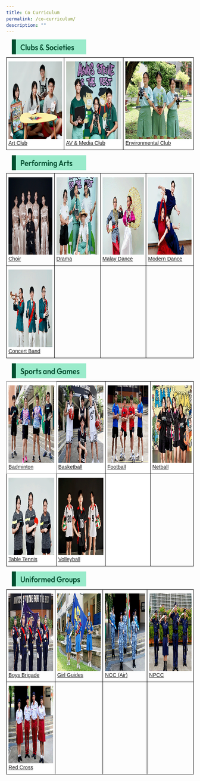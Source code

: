 ```yaml
---
title: Co Curriculum
permalink: /co-curriculum/
description: ""
---
```

<img src="/images/title_Clubs%20&%20Societies.jpg" style="width:200px;height:40px;margin-left:15px;" align = "left">
<br>
<br>
<style type="text/css">
.tg  {border-collapse:collapse;border-spacing:0;}
.tg td{border-color:black;border-style:solid;border-width:1px;font-family:Arial, sans-serif;font-size:14px;
  overflow:hidden;padding:10px 5px;word-break:normal;}
.tg th{border-color:black;border-style:solid;border-width:1px;font-family:Arial, sans-serif;font-size:14px;
  font-weight:normal;overflow:hidden;padding:10px 5px;word-break:normal;}
.tg .tg-hwgp{background-color:#FFF;color:#004D2E;text-align:left;vertical-align:bottom}
</style>
<table class="tg">
<thead>
  <tr>
    <td class="tg-hwgp"><img src="/images/tn_artclub.png" alt="Art Club" width="290" height="208"><br><span style="font-weight:600;text-decoration:none;color:#004D2E;background-color:transparent"></span><a href="/co-curriculum/clubs-n-societies/art-club"><span style="text-decoration:none;color:inherit;background-color:transparent">Art Club</span></a><br></td>
    <td class="tg-hwgp"><img src="/images/tn_av.png" alt="AV & Media Club" width="290" height="208"><br><span style="font-weight:600;text-decoration:none;color:#004D2E;background-color:transparent"></span><a href="/co-curriculum/clubs-n-societies/av-club-and-media-club"><span style="text-decoration:none;color:inherit;background-color:transparent">AV &amp; Media Club</span></a><br></td>
    <td class="tg-hwgp"><img src="/images/tn_Environmental%20Club.png" alt="Environmental Club" width="290" height="208"><br><span style="font-weight:600;text-decoration:none;color:#004D2E;background-color:transparent"></span><a href="/co-curriculum/clubs-n-societies/environmental-club"><span style="text-decoration:none;color:inherit;background-color:transparent">Environmental Club</span></a><br></td>
  </tr>
</thead>
</table>


<img src="/images/title_Performing%20Arts.jpg" style="width:200px;height:40px;margin-left:15px;" align = "left">
<br>
<br>

<style type="text/css">
.tg  {border-collapse:collapse;border-spacing:0;}
.tg td{border-color:black;border-style:solid;border-width:1px;font-family:Arial, sans-serif;font-size:14px;
  overflow:hidden;padding:10px 5px;word-break:normal;}
.tg th{border-color:black;border-style:solid;border-width:1px;font-family:Arial, sans-serif;font-size:14px;
  font-weight:normal;overflow:hidden;padding:10px 5px;word-break:normal;}
.tg .tg-dxyu{color:#004D2E;text-align:left;vertical-align:bottom}
.tg .tg-hwgp{background-color:#FFF;color:#004D2E;text-align:left;vertical-align:bottom}
.tg .tg-0lax{text-align:left;vertical-align:top}
</style>
<table class="tg">
<thead>
  <tr>
    <th class="tg-dxyu"><img src="/images/tn_Choir.png" alt="Choir" width="290" height="208"><br><span style="font-weight:600;text-decoration:none;color:#004D2E;background-color:transparent"></span><a href="/co-curriculum/performing-arts/choir">Choir<span style="text-decoration:none;color:#FFF;background-color:transparent"></span></a></th>
    <th class="tg-dxyu"><img src="/images/tn_drama.png" alt="Drama" width="290" height="208"><br><span style="font-weight:600;text-decoration:none;color:#004D2E;background-color:transparent"></span><a href="/co-curriculum/performing-arts/drama"><span style="text-decoration:none;color:inherit;background-color:transparent">Drama</span></a><br></th>
    <th class="tg-dxyu"><img src="/images/tn_Malay%20Dance.png" alt="Malay Dance" width="290" height="208"><br><span style="font-weight:600;text-decoration:none;color:#004D2E;background-color:transparent"></span><a href="/co-curriculum/performing-arts/malay-dance"><span style="text-decoration:none;color:inherit;background-color:transparent">Malay Dance</span></a><br></th>
    <th class="tg-dxyu"><img src="/images/tn_Modern%20Dance.png" alt="Modern Dance" width="290" height="208"><br><span style="font-weight:600;text-decoration:none;color:#004D2E;background-color:transparent"></span><a href="/co-curriculum/performing-arts/modern-dance"><span style="text-decoration:none;color:inherit;background-color:transparent">Modern Dance</span></a><br></th>
  </tr>
</thead>
<tbody>
  <tr>
    <td class="tg-hwgp"><img src="/images/tn_Symphonic%20Band.png" alt="Symphonic Band" width="290" height="208"><br><span style="font-weight:600;text-decoration:none;color:#004D2E;background-color:transparent"></span><a href="/co-curriculum/performing-arts/concert-band"><span style="text-decoration:none;color:inherit;background-color:transparent">Concert Band</span></a><br></td>
    <td class="tg-0lax"></td>
    <td class="tg-0lax"></td>
    <td class="tg-0lax"></td>
  </tr>
</tbody>
</table>

<img src="/images/title_Sports%20and%20Games.jpg" style="width:200px;height:40px;margin-left:15px;" align = "left">
<br>
<br>
<style type="text/css">
.tg  {border-collapse:collapse;border-spacing:0;}
.tg td{border-color:black;border-style:solid;border-width:1px;font-family:Arial, sans-serif;font-size:14px;
  overflow:hidden;padding:10px 5px;word-break:normal;}
.tg th{border-color:black;border-style:solid;border-width:1px;font-family:Arial, sans-serif;font-size:14px;
  font-weight:normal;overflow:hidden;padding:10px 5px;word-break:normal;}
.tg .tg-8jls{background-color:#FFF;border-color:inherit;color:#004D2E;text-align:left;vertical-align:bottom}
.tg .tg-nlyn{background-color:#FFF;color:#004D2E;text-align:left;vertical-align:top}
.tg .tg-hwgp{background-color:#FFF;color:#004D2E;text-align:left;vertical-align:bottom}
.tg .tg-0lax{text-align:left;vertical-align:top}
</style>
<table class="tg">
<thead>
  <tr>
    <th class="tg-8jls"><img src="/images/tn_badminton.png" alt="Badminton" width="290" height="208"><br><span style="font-weight:600;text-decoration:none;color:#004D2E;background-color:transparent"></span><a href="/co-curriculum/sports-and-games/badminton"><span style="text-decoration:none;color:inherit;background-color:transparent">Badminton</span></a><br></th>
    <th class="tg-hwgp"><img src="/images/tn_basketball.png" alt="Basketball" width="290" height="208"><br><span style="font-weight:600;text-decoration:none;color:#004D2E;background-color:transparent"></span><a href="/co-curriculum/sports-and-games/basketball"><span style="text-decoration:none;color:inherit;background-color:transparent">Basketball</span></a><br></th>
    <th class="tg-hwgp"><img src="/images/tn_Football.png" alt="Football" width="290" height="208"><br><span style="font-weight:600;text-decoration:none;color:#004D2E;background-color:transparent"></span><a href="/co-curriculum/sports-and-games/football"><span style="text-decoration:none;color:inherit;background-color:transparent">Football</span></a><br></th>
    <th class="tg-hwgp"><img src="/images/tn_netball.png" alt="Netball" width="290" height="208"><br><span style="font-weight:600;text-decoration:none;color:#004D2E;background-color:transparent"></span><a href="/co-curriculum/sports-and-games/netball"><span style="text-decoration:none;color:inherit;background-color:transparent">Netball</span></a><br></th>
  </tr>
</thead>
<tbody>
  <tr>
    <td class="tg-hwgp"><img src="/images/tn_Table%20Tennis.png" alt="Table Tennis" width="290" height="208"><br><span style="font-weight:600;text-decoration:none;color:#004D2E;background-color:transparent"></span><a href="/co-curriculum/sports-and-games/table-tennis"><span style="text-decoration:none;color:inherit;background-color:transparent">Table Tennis</span></a><br></td>
    <td class="tg-hwgp"><img src="/images/tn_Volleyball.png" alt="Volleyball" width="290" height="208"><br><span style="font-weight:600;text-decoration:none;color:#004D2E;background-color:transparent"></span><a href="/co-curriculum/sports-and-games/volleyball"><span style="text-decoration:none;color:inherit;background-color:transparent">Volleyball</span></a><br></td>
    <td class="tg-nlyn"> </td>
    <td class="tg-0lax"></td>
  </tr>
</tbody>
</table>

<img src="/images/title_Uniformed%20Groups.png" style="width:200px;height:40px;margin-left:15px;" align = "left">
<br>
<br>
<style type="text/css">
.tg  {border-collapse:collapse;border-spacing:0;}
.tg td{border-color:black;border-style:solid;border-width:1px;font-family:Arial, sans-serif;font-size:14px;
  overflow:hidden;padding:10px 5px;word-break:normal;}
.tg th{border-color:black;border-style:solid;border-width:1px;font-family:Arial, sans-serif;font-size:14px;
  font-weight:normal;overflow:hidden;padding:10px 5px;word-break:normal;}
.tg .tg-dxyu{color:#004D2E;text-align:left;vertical-align:bottom}
.tg .tg-hwgp{background-color:#FFF;color:#004D2E;text-align:left;vertical-align:bottom}
.tg .tg-0lax{text-align:left;vertical-align:top}
</style>
<table class="tg">
<thead>
  <tr>
    <th class="tg-dxyu"><img src="/images/tn_Boys%20Brigade.png" alt="Boys Brigade" width="290" height="208"><br><span style="font-weight:600;text-decoration:none;color:#004D2E;background-color:transparent"></span><a href="/co-curriculum/uniformed-groups/boys-brigade"><span style="text-decoration:none;color:inherit;background-color:transparent">Boys Brigade</span></a><br></th>
    <th class="tg-dxyu"><img src="/images/tn_Girl%20Guides.png" alt="Girl Guides" width="290" height="208"><br><span style="font-weight:600;text-decoration:none;color:#004D2E;background-color:transparent"></span><a href="/co-curriculum/uniformed-groups/girl-guides"><span style="text-decoration:none;color:inherit;background-color:transparent">Girl Guides</span></a><br></th>
    <th class="tg-dxyu"><img src="/images/tn_NCC(Air).png" alt="NCC (Air)" width="290" height="208"><br><span style="font-weight:600;text-decoration:none;color:#004D2E;background-color:transparent"></span><a href="/co-curriculum/uniformed-groups/ncc-air"><span style="text-decoration:none;color:inherit;background-color:transparent">NCC (Air)</span></a><br></th>
    <th class="tg-dxyu"><img src="/images/tn_NpCC.png" alt="NPCC" width="290" height="208"><br><span style="font-weight:600;text-decoration:none;color:#004D2E;background-color:transparent"></span><a href="/co-curriculum/uniformed-groups/npcc"><span style="text-decoration:none;color:inherit;background-color:transparent">NPCC</span></a><br></th>
  </tr>
</thead>
<tbody>
  <tr>
    <td class="tg-hwgp"><img src="/images/tn_Red%20Cross.png" alt="Red Cross" width="290" height="208"><br><span style="font-weight:600;text-decoration:none;color:#004D2E;background-color:transparent"></span><a href="/co-curriculum/uniformed-groups/red-cross"><span style="text-decoration:none;color:inherit;background-color:transparent">Red Cross</span></a><br></td>
    <td class="tg-0lax"></td>
    <td class="tg-0lax"></td>
    <td class="tg-0lax"></td>
  </tr>
</tbody>
</table>
